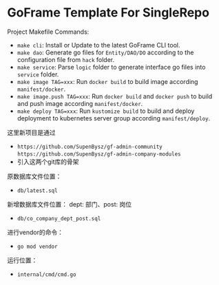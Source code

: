# GoFrame Template For SingleRepo

Project Makefile Commands: 
- `make cli`: Install or Update to the latest GoFrame CLI tool.
- `make dao`: Generate go files for `Entity/DAO/DO` according to the configuration file from `hack` folder.
- `make service`: Parse `logic` folder to generate interface go files into `service` folder.
- `make image TAG=xxx`: Run `docker build` to build image according `manifest/docker`.
- `make image.push TAG=xxx`: Run `docker build` and `docker push` to build and push image according `manifest/docker`.
- `make deploy TAG=xxx`: Run `kustomize build` to build and deploy deployment to kubernetes server group according `manifest/deploy`.


这里新项目是通过
- `https://github.com/SupenBysz/gf-admin-community`
  `https://github.com/SupenBysz/gf-admin-company-modules`
- 引入这两个git库的骨架


原数据库文件位置：
- `db/latest.sql`

新增数据库文件位置：
 dept: 部门、post: 岗位
- `db/co_company_dept_post.sql`

进行vendor的命令：
- `go mod vendor`

运行位置：
- `internal/cmd/cmd.go`